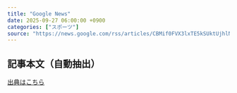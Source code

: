 ```yaml
---
title: "Google News"
date: 2025-09-27 06:00:00 +0900
categories: ["スポーツ"]
source: "https://news.google.com/rss/articles/CBMif0FVX3lxTE5kSUktUjhlNm1reUJOWE5WUW81NDgtUGRlYkRZNExpT3dKQjNjNnpsbzZ4eTlTS1hkLTd3MWZORnpaQUdWMkRkNFNPc3RQUkgyVF94VHdpck9HejVnS1JabWdsN2ZaZWhucUdfbC0yaEJWa24yNUoyclpKa2hhalk?oc=5"
---
```


## 記事本文（自動抽出）
<body class="y0K44d EA71Tc" id="readabilityBody"></body>

[出典はこちら](https://news.google.com/rss/articles/CBMif0FVX3lxTE5kSUktUjhlNm1reUJOWE5WUW81NDgtUGRlYkRZNExpT3dKQjNjNnpsbzZ4eTlTS1hkLTd3MWZORnpaQUdWMkRkNFNPc3RQUkgyVF94VHdpck9HejVnS1JabWdsN2ZaZWhucUdfbC0yaEJWa24yNUoyclpKa2hhalk?oc=5)
